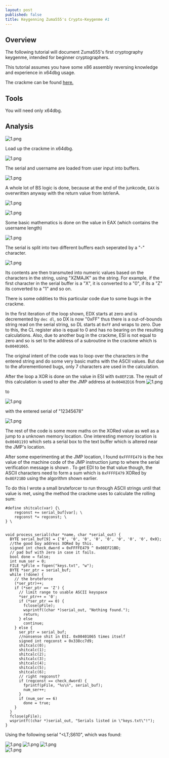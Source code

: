 ```yaml
---
layout: post
published: false
title: Keygenning Zuma555's Crypto-Keygenme #1
---
```

## Overview

The following tutorial will document Zuma555's first cryptography keygenme, intended for beginner cryptographers.

This tutorial assumes you have some x86 assembly reversing knowledge and experience in x64dbg usage.

The crackme can be found [here.](https://github.com/mudlord/crackme_solutions/blob/master/crackmes/d2k2_crackme4.zip)

## Tools

You will need only x64dbg.

## Analysis

![1.png]({{site.baseurl}}/images/zumacryptokg/1.PNG)

Load up the crackme in x64dbg. 

![1.png]({{site.baseurl}}/images/zumacryptokg1/2.PNG)

The serial and username are loaded from user input into buffers.

![1.png]({{site.baseurl}}/images/zumacryptokg1/3.PNG)

A whole lot of BS logic is done, because at the end of the junkcode, ```EAX``` is overwritten anyway with the return value from lstrlenA.

![1.png]({{site.baseurl}}/images/zumacryptokg1/4.PNG)

![1.png]({{site.baseurl}}/images/zumacryptokg1/5.PNG)

Some basic mathematics is done on the value in EAX (which contains the username length)

![1.png]({{site.baseurl}}/images/zumacryptokg1/6.PNG)

The serial is split into two different buffers each seperated by a "-" character. 

![1.png]({{site.baseurl}}/images/zumacryptokg1/7.PNG)

Its contents are then transmuted into numeric values based on the characters in the string, using "XZMAJK" as the string.
For example, if the first character in the serial buffer is a "X", it is converted to a "0", if its a "Z" its converted to a "1" and so on.



There is some oddities to this particular code due to some bugs in the crackme.

In the first iteration of the loop shown, EDX starts at zero and is decremented by  ```dec dl```, so DX is now "0xFF" thus there is a out-of-bounds string read on the serial string, so DL starts at ```0xFF``` and wraps to zero. Due to this, the CL register also is equal to 0 and has no bearing on the resulting calculations. Also, due to another bug in the crackme, ESI is not equal to zero and so is set to the address of a subroutine in the crackme which is ```0x00401065```.

The original intent of the code was to loop over the characters in the entered string and do some very basic maths with the ASCII values. But due to the aforementioned bugs, only 7 characters are used in the calculation.

After the loop a XOR is done on the value in ESI with ```0x8EF21B```. The result of this calculation is used to alter the JMP address at ```0x00402D16``` from 
![1.png]({{site.baseurl}}/images/crackme4/5.PNG) 

to 

![1.png]({{site.baseurl}}/images/crackme4/6.PNG) 

with the entered serial of "12345678"

![1.png]({{site.baseurl}}/images/crackme4/7.PNG) 


The rest of the code is some more maths on the XORed value as well as a jump to a unknown memory location.
One interesting memory location is ```0x00401193``` which sets a serial box to the text buffer which is altered near the JMP's location.

After some experimenting at the JMP location, I found ```0xFFFFE479``` is the hex value of the machine code of the JMP instruction jump to where the serial verification message is shown . To get EDI to be that value though, the ASCII characters need to form a sum which is ```0xFFFFE479``` XORed by ```0x8EF21BD``` using the algorithm shown earlier.

To do this I wrote a small bruteforcer to run through ASCII strings until that value is met, using the method the crackme uses to calculate the rolling sum:

```
#define shitcalc(var) {\
    regconst += serial_buf[var]; \
    regconst *= regconst; \
} \
  

void process_serial(char *name, char *serial_out) {
  BYTE serial_buf[9] = {'0', '0', '0', '0', '0', '0', '0', '0', 0x0};
  //the good boy address XORed by this.
  signed int check_dword = 0xFFFFE479 ^ 0x08EF21BD;
  // pad buf with zero in case it fails.
  bool done = false;
  int num_ser = 0;
  FILE *pFile = fopen("keys.txt", "w");
  BYTE *ser_ptr = serial_buf;
  while (!done) {
    // the bruteforce
    (*ser_ptr)++;
    if (*ser_ptr == 'Z') {
      // limit range to usable ASCII keyspace
      *ser_ptr++ = '0';
      if (*ser_ptr == 0) {
        fclose(pFile);
        wsprintf((char *)serial_out, "Nothing found.");
        return;
      } else
        continue;
    } else {
      ser_ptr = serial_buf;
      //nonsense shit in ESI. 0x00401065 times itself
      signed int regconst = 0x338cc7d9;
      shitcalc(0);
      shitcalc(1);
      shitcalc(2);
      shitcalc(3);
      shitcalc(4);
      shitcalc(5);
      shitcalc(6);
      // right regconst?
      if (regconst == check_dword) {
        fprintf(pFile, "%s\n", serial_buf);
        num_ser++;
      }
      if (num_ser == 6)
        done = true;
    }
  }
  fclose(pFile);
  wsprintf((char *)serial_out, "Serials listed in \"keys.txt\"!");
}
```

Using the following serial "<LT;S610", which was found:


![1.png]({{site.baseurl}}/images/crackme4/9.PNG) 
![1.png]({{site.baseurl}}/images/crackme4/10.PNG)
![1.png]({{site.baseurl}}/images/crackme4/11.PNG)  
![1.png]({{site.baseurl}}/images/crackme4/12.PNG) 




